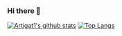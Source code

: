 ### Hi there 👋

[![Artigat1's github stats](https://github-readme-stats.vercel.app/api?username=artigat1&count_private=true&show_icons=true)](https://github.com/artigat1/github-readme-stats)
[![Top Langs](https://github-readme-stats.vercel.app/api/top-langs/?username=artigat1)](https://github.com/artigat1/github-readme-stats)
<!--
**artigat1/artigat1** is a ✨ _special_ ✨ repository because its `README.md` (this file) appears on your GitHub profile.

Here are some ideas to get you started:

- 🔭 I’m currently working on ...
- 🌱 I’m currently learning ...
- 👯 I’m looking to collaborate on ...
- 🤔 I’m looking for help with ...
- 💬 Ask me about ...
- 📫 How to reach me: ...
- 😄 Pronouns: ...
- ⚡ Fun fact: ...
-->
